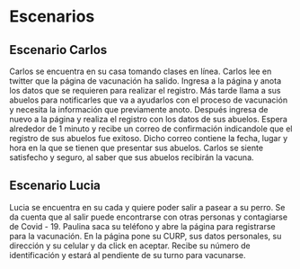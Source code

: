 # Escenarios

## Escenario Carlos

Carlos se encuentra en su casa tomando clases en línea. Carlos lee en twitter que la página de vacunación ha salido. Ingresa a la página y
anota los datos que se requieren para realizar el registro. Más tarde llama a sus abuelos para notificarles que va a ayudarlos con el proceso de vacunación y necesita
la información que previamente anoto. Después ingresa de nuevo a la página y realiza el registro con los datos de sus abuelos.  Espera alrededor de 1 minuto y recibe
un correo de confirmación indicandole que el registro de sus abuelos fue exitoso. Dicho correo contiene la fecha, lugar y hora en la que se tienen que presentar sus abuelos. 
Carlos se siente satisfecho y seguro, al saber que sus abuelos recibirán la vacuna.

## Escenario Lucia

Lucia se encuentra en su cada y quiere poder salir a pasear a su perro. Se da cuenta que al salir puede encontrarse con otras personas y contagiarse de Covid - 19. 
Paulina saca su teléfono y abre la página para registrarse para la vacunación. En la página pone su CURP, sus datos personales, su dirección y su celular y da click 
en aceptar. Recibe su número de identificación  y estará al pendiente de su turno para vacunarse.

